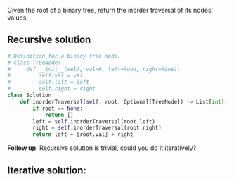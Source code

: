 Given the root of a binary tree, return the inorder traversal of its nodes' values.

## Recursive solution

```Python
# Definition for a binary tree node.
# class TreeNode:
#     def __init__(self, val=0, left=None, right=None):
#         self.val = val
#         self.left = left
#         self.right = right
class Solution:
    def inorderTraversal(self, root: Optional[TreeNode]) -> List[int]:
        if root == None:
            return []
        left = self.inorderTraversal(root.left)
        right = self.inorderTraversal(root.right)
        return left + [root.val] + right 
```

**Follow up**: Recursive solution is trivial, could you do it iteratively?

## Iterative solution:
```Python
